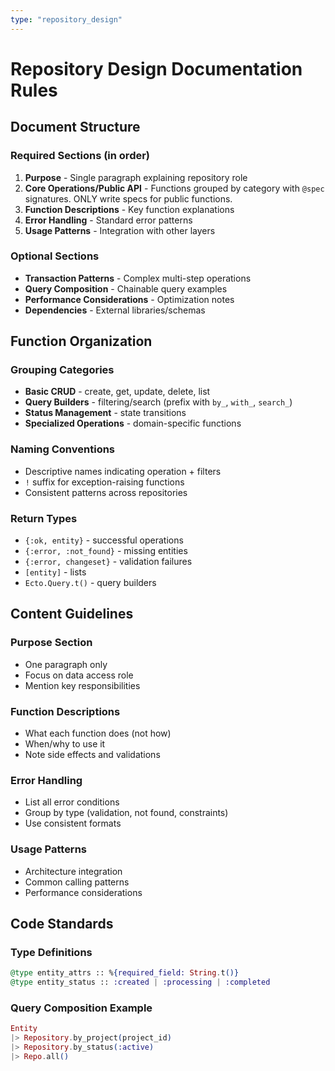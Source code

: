 ```yaml
---
type: "repository_design"
---
```

# Repository Design Documentation Rules

## Document Structure

### Required Sections (in order)
1. **Purpose** - Single paragraph explaining repository role
2. **Core Operations/Public API** - Functions grouped by category with `@spec` signatures. ONLY write specs for public functions.
3. **Function Descriptions** - Key function explanations
4. **Error Handling** - Standard error patterns
5. **Usage Patterns** - Integration with other layers

### Optional Sections
- **Transaction Patterns** - Complex multi-step operations
- **Query Composition** - Chainable query examples
- **Performance Considerations** - Optimization notes
- **Dependencies** - External libraries/schemas

## Function Organization

### Grouping Categories
- **Basic CRUD** - create, get, update, delete, list
- **Query Builders** - filtering/search (prefix with `by_`, `with_`, `search_`)
- **Status Management** - state transitions
- **Specialized Operations** - domain-specific functions

### Naming Conventions
- Descriptive names indicating operation + filters
- `!` suffix for exception-raising functions
- Consistent patterns across repositories

### Return Types
- `{:ok, entity}` - successful operations
- `{:error, :not_found}` - missing entities
- `{:error, changeset}` - validation failures
- `[entity]` - lists
- `Ecto.Query.t()` - query builders

## Content Guidelines

### Purpose Section
- One paragraph only
- Focus on data access role
- Mention key responsibilities

### Function Descriptions
- What each function does (not how)
- When/why to use it
- Note side effects and validations

### Error Handling
- List all error conditions
- Group by type (validation, not found, constraints)
- Use consistent formats

### Usage Patterns
- Architecture integration
- Common calling patterns
- Performance considerations

## Code Standards

### Type Definitions
```elixir
@type entity_attrs :: %{required_field: String.t()}
@type entity_status :: :created | :processing | :completed
```

### Query Composition Example
```elixir
Entity
|> Repository.by_project(project_id)
|> Repository.by_status(:active)
|> Repo.all()
```